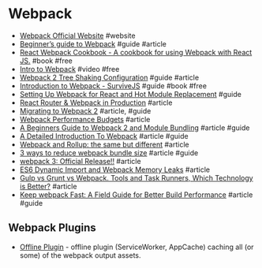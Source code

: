 # Webpack

- [Webpack Official Website](https://webpack.github.io/) #website
- [Beginner’s guide to Webpack](https://medium.com/@dabit3/beginner-s-guide-to-webpack-b1f1a3638460#.m92gd2bcq) #guide #article
- [React Webpack Cookbook - A cookbook for using Webpack with React JS.](https://christianalfoni.github.io/react-webpack-cookbook/index.html) #book #free
- [Intro to Webpack](https://egghead.io/lessons/javascript-intro-to-webpack) #video #free
- [Webpack 2 Tree Shaking Configuration](https://medium.com/modus-create-front-end-development/webpack-2-tree-shaking-configuration-9f1de90f3233#.t6064cypd) #guide #article
- [Introduction to Webpack - SurviveJS](http://survivejs.com/webpack/introduction-to-webpack/) #guide #book #free
- [Setting Up Webpack for React and Hot Module Replacement](https://robots.thoughtbot.com/setting-up-webpack-for-react-and-hot-module-replacement) #guide
- [React Router & Webpack in Production](https://reactjsnews.com/webpack-in-production) #article
- [Migrating to Webpack 2](http://javascriptplayground.com/blog/2016/10/moving-to-webpack-2/) #article, #guide
- [Webpack Performance Budgets](https://medium.com/webpack/webpack-performance-budgets-13d4880fbf6d#.u0p27cdde) #article
- [A Beginners Guide to Webpack 2 and Module Bundling](https://www.sitepoint.com/beginners-guide-to-webpack-2-and-module-bundling/) #article #guide
- [A Detailed Introduction To Webpack](https://www.smashingmagazine.com/2017/02/a-detailed-introduction-to-webpack) #article #guide
- [Webpack and Rollup: the same but different](https://medium.com/webpack/webpack-and-rollup-the-same-but-different-a41ad427058c) #article
- [3 ways to reduce webpack bundle size](http://blog.jakoblind.no/2017/05/18/3-ways-to-reduce-webpack-bundle-size/74) #article #guide
- [webpack 3: Official Release!!](https://medium.com/webpack/webpack-3-official-release-15fd2dd8f07b) #article
- [ES6 Dynamic Import and Webpack Memory Leaks](https://oprea.rocks/blog/es6-dynamic-import-and-webpack-memory-leaks) #article
- [Gulp vs Grunt vs Webpack. Tools and Task Runners, Which Technology is Better?](https://artjoker.net/blog/gulp-vs-grunt-vs-webpack-which-technology-is-better) #article
- [Keep webpack Fast: A Field Guide for Better Build Performance](https://slack.engineering/keep-webpack-fast-a-field-guide-for-better-build-performance-f56a5995e8f1) #article #guide

## Webpack Plugins

- [Offline Plugin](https://github.com/NekR/offline-plugin) - offline plugin (ServiceWorker, AppCache) caching all (or some) of the webpack output assets.